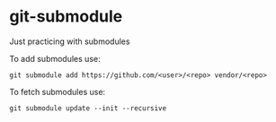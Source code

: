 # git-submodule

Just practicing with submodules

To add submodules use:

`git submodule add https://github.com/<user>/<repo> vendor/<repo>`

To fetch submodules use:

`git submodule update --init --recursive`
